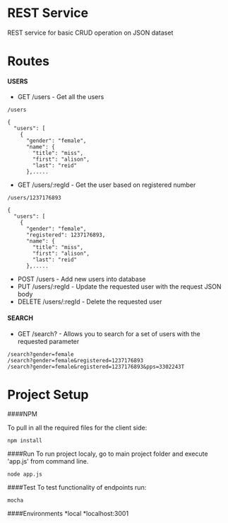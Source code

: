 # REST Service
REST service for basic CRUD operation on JSON dataset

Routes
=====

#### USERS
* GET   /users - Get all the users

```
/users

{
  "users": [
    {
      "gender": "female",
      "name": {
        "title": "miss",
        "first": "alison",
        "last": "reid"
      },.....
```

* GET   /users/:regId - Get the user based on registered number
```
/users/1237176893

{
  "users": [
    {
      "gender": "female",
      "registered": 1237176893,
      "name": {
        "title": "miss",
        "first": "alison",
        "last": "reid"
      },.....
```
* POST  /users - Add new users into database
* PUT   /users/:regId - Update the requested user with the request JSON body
* DELETE    /users/:regId - Delete the requested user


#### SEARCH
* GET /search? - Allows you to search for a set of users with the requested parameter
```
/search?gender=female
/search?gender=female&registered=1237176893
/search?gender=female&registered=1237176893&pps=3302243T
```

Project Setup
=============

####NPM

To pull in all the required files for the client side:

```
npm install
```

####Run
To run project localy, go to main project folder and execute 'app.js' from command line.

```
node app.js
```

####Test
To test functionality of endpoints run:

```
mocha
```

####Environments
*local
    *localhost:3001


